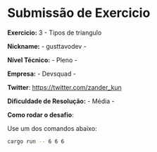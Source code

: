 # Submissão de Exercicio

**Exercicio:** 3 - Tipos de triangulo

**Nickname:** - gusttavodev -

**Nível Técnico:** - Pleno -

**Empresa:** - Devsquad -

**Twitter**: https://twitter.com/zander_kun

**Dificuldade de Resolução:** - Média -

**Como rodar o desafio**:

Use um dos comandos abaixo:
```bash
cargo run -- 6 6 6
```